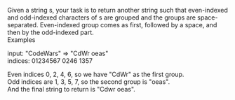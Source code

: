 Given a string s, your task is to return another string such that even-indexed and odd-indexed characters of s are grouped and the groups are space-separated. Even-indexed group comes as first, followed by a space, and then by the odd-indexed part.<br>
Examples<br>

input: "CodeWars" => "CdWr oeas"<br>
indices: 01234567 0246 1357

Even indices 0, 2, 4, 6, so we have "CdWr" as the first group.<br>
Odd indices are 1, 3, 5, 7, so the second group is "oeas".<br>
And the final string to return is "Cdwr oeas".
